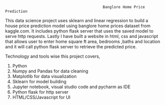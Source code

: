                                                Banglore Home Price Prediction
This data science project uses sklearn and linear regression to build a house price prediction model using banglore home prices dataset from kaggle.com. 
It includes python flask server that uses the saved model to serve http requests. 
Lastly I have built a website in html, css and javascript that allows user to enter home square ft area, bedrooms ,baths and location and it will call python flask server to retrieve the predicted price.



Technology and tools wise this project covers,

1. Python    
2. Numpy and Pandas for data cleaning
3. Matplotlib for data visualization
4. Sklearn for model building
5. Jupyter notebook, visual studio code and pycharm as IDE
6. Python flask for http server
7. HTML/CSS/Javascript for UI
